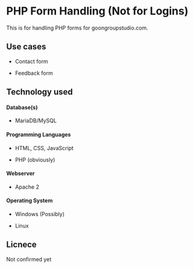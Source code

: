 # PHP Form Handling (Not for Logins)
This is for handling PHP forms for goongroupstudio.com.


## Use cases
- Contact form

- Feedback form

## Technology used
#### Database(s)
- MariaDB/MySQL

#### Programming Languages
- HTML, CSS, JavaScript

- PHP (obviously)

#### Webserver
- Apache 2
#### Operating System
- Windows (Possibly)

- Linux

## Licnece
Not confirmed yet
